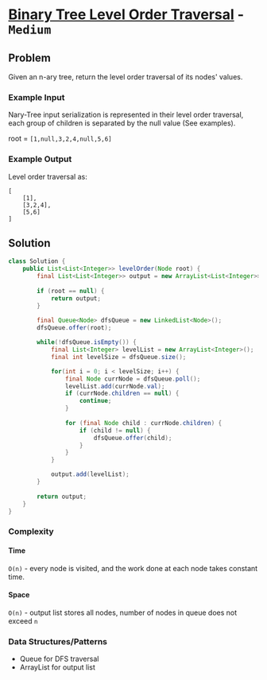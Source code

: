 # [Binary Tree Level Order Traversal](https://leetcode.com/problems/binary-tree-level-order-traversal/) -  `Medium`

## Problem

Given an n-ary tree, return the level order traversal of its nodes' values.

### Example Input

Nary-Tree input serialization is represented in their level order traversal, each group of children is separated by the null value (See examples).

root = `[1,null,3,2,4,null,5,6]`

### Example Output

Level order traversal as:
```
[
    [1],
    [3,2,4],
    [5,6]
]
```
## Solution
```java
class Solution {
    public List<List<Integer>> levelOrder(Node root) {
        final List<List<Integer>> output = new ArrayList<List<Integer>>();
        
        if (root == null) {
            return output;
        }
        
        final Queue<Node> dfsQueue = new LinkedList<Node>();
        dfsQueue.offer(root);

        while(!dfsQueue.isEmpty()) {
            final List<Integer> levelList = new ArrayList<Integer>();
            final int levelSize = dfsQueue.size();

            for(int i = 0; i < levelSize; i++) {
                final Node currNode = dfsQueue.poll();
                levelList.add(currNode.val);
                if (currNode.children == null) {
                    continue;
                }
                
                for (final Node child : currNode.children) {
                    if (child != null) {
                        dfsQueue.offer(child);
                    }
                }
            }

            output.add(levelList);
        }
        
        return output;
    }
}
```
### Complexity

#### Time

`O(n)` - every node is visited, and the work done at each node takes constant time.

#### Space

`O(n)` - output list stores all nodes, number of nodes in queue does not exceed `n`

### Data Structures/Patterns

- Queue for DFS traversal
- ArrayList for output list
